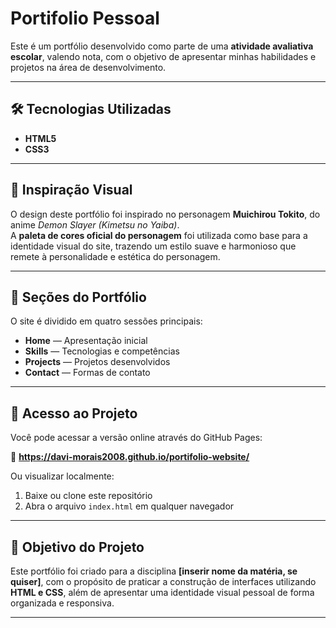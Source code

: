 # Portifolio Pessoal

Este é um portfólio desenvolvido como parte de uma **atividade avaliativa escolar**, valendo nota, com o objetivo de apresentar minhas habilidades e projetos na área de desenvolvimento.

---

## 🛠 Tecnologias Utilizadas

- **HTML5**
- **CSS3**

---

## 🎨 Inspiração Visual

O design deste portfólio foi inspirado no personagem **Muichirou Tokito**, do anime *Demon Slayer (Kimetsu no Yaiba)*.  
A **paleta de cores oficial do personagem** foi utilizada como base para a identidade visual do site, trazendo um estilo suave e harmonioso que remete à personalidade e estética do personagem.

---

## 📌 Seções do Portfólio

O site é dividido em quatro sessões principais:

- **Home** — Apresentação inicial  
- **Skills** — Tecnologias e competências  
- **Projects** — Projetos desenvolvidos  
- **Contact** — Formas de contato

---

## 🚀 Acesso ao Projeto

Você pode acessar a versão online através do GitHub Pages:

🔗 **https://davi-morais2008.github.io/portifolio-website/**

Ou visualizar localmente:

1. Baixe ou clone este repositório
2. Abra o arquivo `index.html` em qualquer navegador

---

## 🎯 Objetivo do Projeto

Este portfólio foi criado para a disciplina **[inserir nome da matéria, se quiser]**, com o propósito de praticar a construção de interfaces utilizando **HTML e CSS**, além de apresentar uma identidade visual pessoal de forma organizada e responsiva.

---